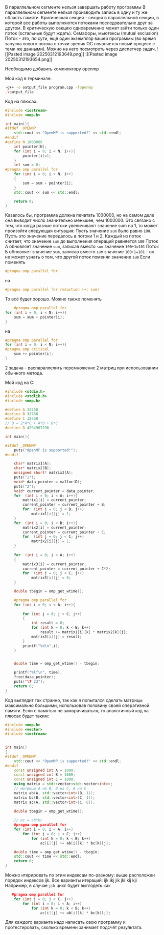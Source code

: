 В параллельном сегменте нельзя завершать работу программы
В параллельном сегменте нельзя производить запись в одну и ту же область памяти.
Критическая секция - секция в параллельной секции, в которой все работы выполняются потоками последовательно друг за другом. В критическую секцию одновременно может зайти только один поток (остальные будут ждать). Семафоры, мьютексы (mutual exclusion)
Поток - это, по сути, ещё один экземпляр вашей программы (во время запуска нового потока с точки зрения ОС появляется новый процесс с теми же данными). Можно на него посмотреть через диспетчер задач. 
![[Pasted image 20250312193649.png]]
![[Pasted image 20250312193654.png]]

Необходимо добавить компилятору openmp

Мой код в терминале:
```bash
-g++ -o output_file program.cpp -fopenmp
.\output_file
```
Код на плюсах:
```cpp
#include <iostream>
#include <omp.h>

int main(){
#ifdef _OPENMP
    std::cout << "OpenMP is supported!" << std::endl;
#endif
#define N 1000000
    int pointer[N];
    for (int i = 0; i < N; i++){
    	pointer[i]=1;
    }
    int sum = 0;
#pragma omp parallel for
    for (int i = 0; i < N; i++)
    {
    	sum = sum + pointer[i];
    }
    std::cout << sum << std::endl;

    return 0;
}
```
Казалось бы, программа должна печатать 1000000, но на самом деле она выводит число значительно меньшее, чем 1000000. Это связано с тем, что когда разные потоки увеличивают значение sum на 1, то может произойти следующая ситуация:
Пусть значение `sum` было равно `100`.
Пусть это значение передалось в потоки 1 и 2. Каждый из поток считает, что значение `sum` до выполнения операций равняется `100`
Поток А обновляет значение `sum`, записав вместо `sum` значение `100+1=101`
Поток Б обновляет значение `sum`, записав вместо `sum` значение `100+1=101` - он не может узнать о том, что другой поток поменял значение `sum`
Если поменять
```cpp
#pragma omp parallel for
```
на 
```cpp
#pragma omp parallel for reduction (+: sum)
```
То всё будет хорошо.
Можно также поменять
```cpp
	#pragma omp parallel for
for (int i = 0; i < N; i++){
   	sum = sum + pointer[i];
}
```
на 
```cpp
#pragma omp parallel for
for (int i = 0; i < N; i++){
#pragma omp critical
	sum += pointer[i];
}
```
2 задача - распараллелить перемножение 2 матриц при использовании обычного метода.

Мой код на C:
```c
#include <stdio.h>
#include <stdlib.h>
#include <omp.h>

#define A 32768
#define B 32768
#define C 32768
// D = 2*A*C + A*B + B*C
#define D 4294967296

int main(){

#ifdef _OPENMP
	puts("OpenMP is supported!");
#endif

	char* matrix1[A];
	char* matrix2[B];
	unsigned short* matrix3[A];
	puts("1");
	void* data_pointer = malloc(D);	
	puts("2");
	void* current_pointer = data_pointer;
	for  (int i = 0; i < A; i++){
		matrix1[i] = current_pointer;
		current_pointer = current_pointer + B;
		for  (int j = 0; j < B; j++)
			matrix1[i][j] = 1;
	}
	for  (int i = 0; i < B; i++){
		matrix2[i] = current_pointer;
		current_pointer = current_pointer + C;
		for  (int j = 0; j < C; j++)
			matrix2[i][j] = 1;
	}
	
	for  (int i = 0; i < A; i++)
	{
		matrix3[i] = current_pointer;
		current_pointer = current_pointer + C*2;
		for  (int j = 0; j < C; j++)
			matrix3[i][j] = 0;
	}

	double tbegin = omp_get_wtime();

	#pragma omp parallel for
	for (int i = 0; i < A; i++){
		
		for (int j = 0; j < C; j++)
		{
			int result = 0;
			for (int k = 0; k < B; k++)
				result += matrix1[i][k] * matrix2[k][j];
			matrix3[i][j] = result;
		}
		printf("%d\n",i);
	}


	double time = omp_get_wtime() - tbegin;

	printf("%lf\n", time);
	free(data_pointer);
	puts("\7 23");
	return 0;
}

```
Код выглядит так странно, так как я попытался сделать матрицы максимально большими, использовав половину своей оперативной памяти. Если с памятью не заморачиваться, то аналогичный код на плюсах будет таким:
```cpp
#include <omp.h>
#include <vector>
#include <iostream>
  

int main()
{
#ifdef _OPENMP
    std::cout << "OpenMP is supported!" << std::endl;
#endif
    const unsigned int A = 1000;
    const unsigned int B = 1000;
    const unsigned int C = 1000;
    using matrix = std::vector<std::vector<int>>;
    // матрицы A на B, B на C, A на C
    matrix ab(A, std::vector<int>(B, 1));
    matrix bc(B, std::vector<int>(C, 1));
    matrix ac(A, std::vector<int>(C, 0));
  
    double tbegin = omp_get_wtime();

	// ac = ab*bc
    #pragma omp parallel for
    for (int i = 0; i < A; i++)
        for (int j = 0; j < C; j++)
            for (int k = 0; k < B; k++)
                ac[i][j] += ab[i][k] * bc[k][j];

    double time = omp_get_wtime() - tbegin;
    std::cout << time << std::endl;
    return 0;
}
```
Можно итерировать по этим индексам по-разному:  выше расположен порядок индексов ijk.
Все варианты итераций:
ijk
ikj
jik
jki
kij
kji
Например, в случае `jik` цикл будет выглядеть как
```cpp
   #pragma omp parallel for
    for (int j = 0; j < C; j++)
        for (int i = 0; i < A; i++)
            for (int k = 0; k < B; k++)
                ac[i][j] += ab[i][k] * bc[k][j];
```

Для каждого варианта надо написать свою программу и протестировать, сколько времени занимает подсчёт результата.


